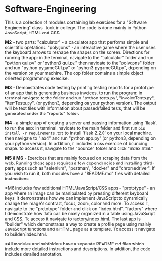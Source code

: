 # Software-Engineering
This is a collection of modules containing lab exercises for a "Software Engineering" class I took in college. The code is done mainly in Python, JavaScript, HTML and CSS.  

**M2** - two parts: "calculator" - a calculator app that performs simple and scientific opetations. "polygons" - an interactive game where the user uses the keyboard arrows to reshape the shapes on the screen. Directions for running the app: in the terminal, navigate to the "calculator" folder and run "python gui.py" or "python3 gui.py." then navigate to the "polygons" folder and run "python pygameGUI.py" or "pyhon3 pygameGUI.py", depending on the version on your machine. The oop folder contains a simple object oriented programming exercise.  

**M3** - Demonstrates code testing by printing testing reports for a prototype of an app that is generating business invoices. to run the program: in terminal navigate to the folder and run "python tests.py", "invoiceTests.py", "itemTests.py". (or python3, depending on your python version). The output will be text files with information about passed/failed tests, that will be generated under the "reports" folder.  

 **M4** - a simple app of creating a server and passing information using 'flask'. to run the app: in terminal, navigate to the main folder and first run `pip install -r requirements.txt` to install 'flask 2.2.0' on your local machine. then navigate to "lab4" and run "python app.py" (or python3, depending on your python version). In addition, it includes a css exercise of bouncing shape. to access it, navigate to the "bounce" folder and click "index.html."  

**M5 & M6** - Exercices that are mainly focused on scraping data from the web. Running these apps requires a few dependencies and installing third-party apps such as "selenium", "postman", "docker" and "chromedriver". If you wish to run it, both modules have a "README.md" files with detailed instructions.  

*M6 includes few additional HTML/JavaScript/CSS apps - "prototype" - an app where an image can be manipulated by pressing different keyboard keys. It demonstrates how we can implement JavaScript to dynamically change the image's contrast, focus, zoom, color and more. To access it, navigate to the "prototype" folder and click on "index.html". "factory" where I demonstrate how data can be nicely organized in a table using JavaScript and CSS. To access it navigate to factory/index.html. The last app is "builder" which demonstrates a way to create a profile page using mainly JavaScript functions and a HTML page as a template. To access it navigate to builder/index.html.  

*All modules and subfolders have a seperate README.md files which include more detailed instructions and descriptions. In addition, the code includes detailed annotation.
